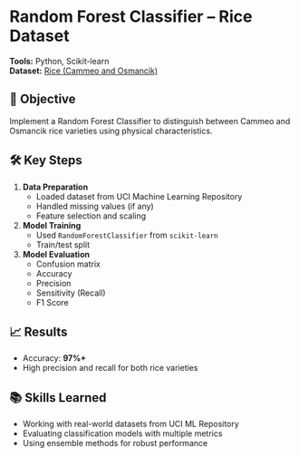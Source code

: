 # Random Forest Classifier – Rice Dataset

**Tools:** Python, Scikit-learn  
**Dataset:** [Rice (Cammeo and Osmancik)](https://archive.ics.uci.edu/ml/datasets/Rice+%28Cammeo+and+Osmancik%29)

## 🎯 Objective
Implement a Random Forest Classifier to distinguish between Cammeo and Osmancik rice varieties using physical characteristics.

## 🛠 Key Steps
1. **Data Preparation**
   - Loaded dataset from UCI Machine Learning Repository
   - Handled missing values (if any)
   - Feature selection and scaling
2. **Model Training**
   - Used `RandomForestClassifier` from `scikit-learn`
   - Train/test split
3. **Model Evaluation**
   - Confusion matrix
   - Accuracy
   - Precision
   - Sensitivity (Recall)
   - F1 Score

## 📈 Results
- Accuracy: **97%+**
- High precision and recall for both rice varieties

## 📚 Skills Learned
- Working with real-world datasets from UCI ML Repository
- Evaluating classification models with multiple metrics
- Using ensemble methods for robust performance
